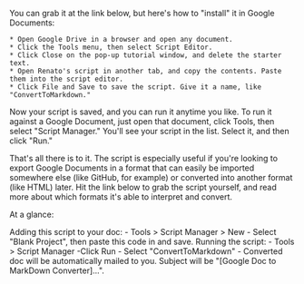 You can grab it at the link below, but here's how to "install" it in Google Documents:

    * Open Google Drive in a browser and open any document.
    * Click the Tools menu, then select Script Editor.
    * Click Close on the pop-up tutorial window, and delete the starter text.
    * Open Renato's script in another tab, and copy the contents. Paste them into the script editor.
    * Click File and Save to save the script. Give it a name, like "ConvertToMarkdown."

Now your script is saved, and you can run it anytime you like. To run it against a Google Document, just open that document, click Tools, then select "Script Manager." You'll see your script in the list. Select it, and then click "Run."

That's all there is to it. The script is especially useful if you're looking to export Google Documents in a format that can easily be imported somewhere else (like GitHub, for example) or converted into another format (like HTML) later. Hit the link below to grab the script yourself, and read more about which formats it's able to interpret and convert. 


At a glance:


  Adding this script to your doc: 
    - Tools > Script Manager > New
    - Select "Blank Project", then paste this code in and save.
  Running the script:
    - Tools > Script Manager
    -Click Run
    - Select "ConvertToMarkdown"
    - Converted doc will be automatically mailed to you. Subject will be "[Google Doc to MarkDown Converter]...".

